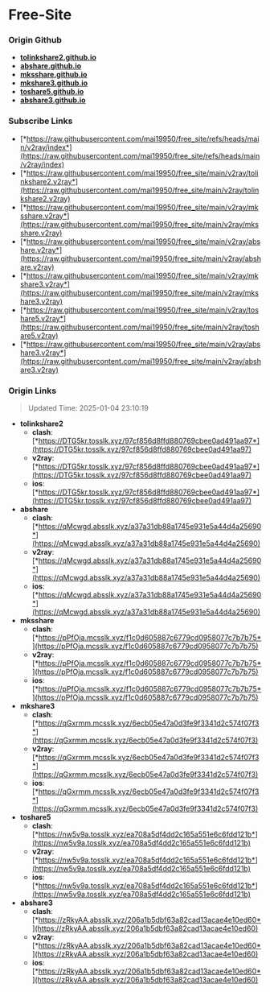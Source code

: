 # Free-Site

### Origin Github

- [**tolinkshare2.github.io**](https://github.com/tolinkshare2/tolinkshare2.github.io)
- [**abshare.github.io**](https://github.com/abshare/abshare.github.io)
- [**mksshare.github.io**](https://github.com/mksshare/mksshare.github.io)
- [**mkshare3.github.io**](https://github.com/mkshare3/mkshare3.github.io)
- [**toshare5.github.io**](https://github.com/toshare5/toshare5.github.io)
- [**abshare3.github.io**](https://github.com/abshare3/abshare3.github.io)

### Subscribe Links

- [*https://raw.githubusercontent.com/mai19950/free_site/refs/heads/main/v2ray/index*](https://raw.githubusercontent.com/mai19950/free_site/refs/heads/main/v2ray/index)
- [*https://raw.githubusercontent.com/mai19950/free_site/main/v2ray/tolinkshare2.v2ray*](https://raw.githubusercontent.com/mai19950/free_site/main/v2ray/tolinkshare2.v2ray)
- [*https://raw.githubusercontent.com/mai19950/free_site/main/v2ray/mksshare.v2ray*](https://raw.githubusercontent.com/mai19950/free_site/main/v2ray/mksshare.v2ray)
- [*https://raw.githubusercontent.com/mai19950/free_site/main/v2ray/abshare.v2ray*](https://raw.githubusercontent.com/mai19950/free_site/main/v2ray/abshare.v2ray)
- [*https://raw.githubusercontent.com/mai19950/free_site/main/v2ray/mkshare3.v2ray*](https://raw.githubusercontent.com/mai19950/free_site/main/v2ray/mkshare3.v2ray)
- [*https://raw.githubusercontent.com/mai19950/free_site/main/v2ray/toshare5.v2ray*](https://raw.githubusercontent.com/mai19950/free_site/main/v2ray/toshare5.v2ray)
- [*https://raw.githubusercontent.com/mai19950/free_site/main/v2ray/abshare3.v2ray*](https://raw.githubusercontent.com/mai19950/free_site/main/v2ray/abshare3.v2ray)

### Origin Links

> Updated Time: 2025-01-04 23:10:19

- **tolinkshare2**
  - **clash**: [*https://DTG5kr.tosslk.xyz/97cf856d8ffd880769cbee0ad491aa97*](https://DTG5kr.tosslk.xyz/97cf856d8ffd880769cbee0ad491aa97)
  - **v2ray**: [*https://DTG5kr.tosslk.xyz/97cf856d8ffd880769cbee0ad491aa97*](https://DTG5kr.tosslk.xyz/97cf856d8ffd880769cbee0ad491aa97)
  - **ios**: [*https://DTG5kr.tosslk.xyz/97cf856d8ffd880769cbee0ad491aa97*](https://DTG5kr.tosslk.xyz/97cf856d8ffd880769cbee0ad491aa97)
- **abshare**
  - **clash**: [*https://qMcwgd.absslk.xyz/a37a31db88a1745e931e5a44d4a25690*](https://qMcwgd.absslk.xyz/a37a31db88a1745e931e5a44d4a25690)
  - **v2ray**: [*https://qMcwgd.absslk.xyz/a37a31db88a1745e931e5a44d4a25690*](https://qMcwgd.absslk.xyz/a37a31db88a1745e931e5a44d4a25690)
  - **ios**: [*https://qMcwgd.absslk.xyz/a37a31db88a1745e931e5a44d4a25690*](https://qMcwgd.absslk.xyz/a37a31db88a1745e931e5a44d4a25690)
- **mksshare**
  - **clash**: [*https://pPfOja.mcsslk.xyz/f1c0d605887c6779cd0958077c7b7b75*](https://pPfOja.mcsslk.xyz/f1c0d605887c6779cd0958077c7b7b75)
  - **v2ray**: [*https://pPfOja.mcsslk.xyz/f1c0d605887c6779cd0958077c7b7b75*](https://pPfOja.mcsslk.xyz/f1c0d605887c6779cd0958077c7b7b75)
  - **ios**: [*https://pPfOja.mcsslk.xyz/f1c0d605887c6779cd0958077c7b7b75*](https://pPfOja.mcsslk.xyz/f1c0d605887c6779cd0958077c7b7b75)
- **mkshare3**
  - **clash**: [*https://qGxrmm.mcsslk.xyz/6ecb05e47a0d3fe9f3341d2c574f07f3*](https://qGxrmm.mcsslk.xyz/6ecb05e47a0d3fe9f3341d2c574f07f3)
  - **v2ray**: [*https://qGxrmm.mcsslk.xyz/6ecb05e47a0d3fe9f3341d2c574f07f3*](https://qGxrmm.mcsslk.xyz/6ecb05e47a0d3fe9f3341d2c574f07f3)
  - **ios**: [*https://qGxrmm.mcsslk.xyz/6ecb05e47a0d3fe9f3341d2c574f07f3*](https://qGxrmm.mcsslk.xyz/6ecb05e47a0d3fe9f3341d2c574f07f3)
- **toshare5**
  - **clash**: [*https://nw5v9a.tosslk.xyz/ea708a5df4dd2c165a551e6c6fdd121b*](https://nw5v9a.tosslk.xyz/ea708a5df4dd2c165a551e6c6fdd121b)
  - **v2ray**: [*https://nw5v9a.tosslk.xyz/ea708a5df4dd2c165a551e6c6fdd121b*](https://nw5v9a.tosslk.xyz/ea708a5df4dd2c165a551e6c6fdd121b)
  - **ios**: [*https://nw5v9a.tosslk.xyz/ea708a5df4dd2c165a551e6c6fdd121b*](https://nw5v9a.tosslk.xyz/ea708a5df4dd2c165a551e6c6fdd121b)
- **abshare3**
  - **clash**: [*https://zRkyAA.absslk.xyz/206a1b5dbf63a82cad13acae4e10ed60*](https://zRkyAA.absslk.xyz/206a1b5dbf63a82cad13acae4e10ed60)
  - **v2ray**: [*https://zRkyAA.absslk.xyz/206a1b5dbf63a82cad13acae4e10ed60*](https://zRkyAA.absslk.xyz/206a1b5dbf63a82cad13acae4e10ed60)
  - **ios**: [*https://zRkyAA.absslk.xyz/206a1b5dbf63a82cad13acae4e10ed60*](https://zRkyAA.absslk.xyz/206a1b5dbf63a82cad13acae4e10ed60)
